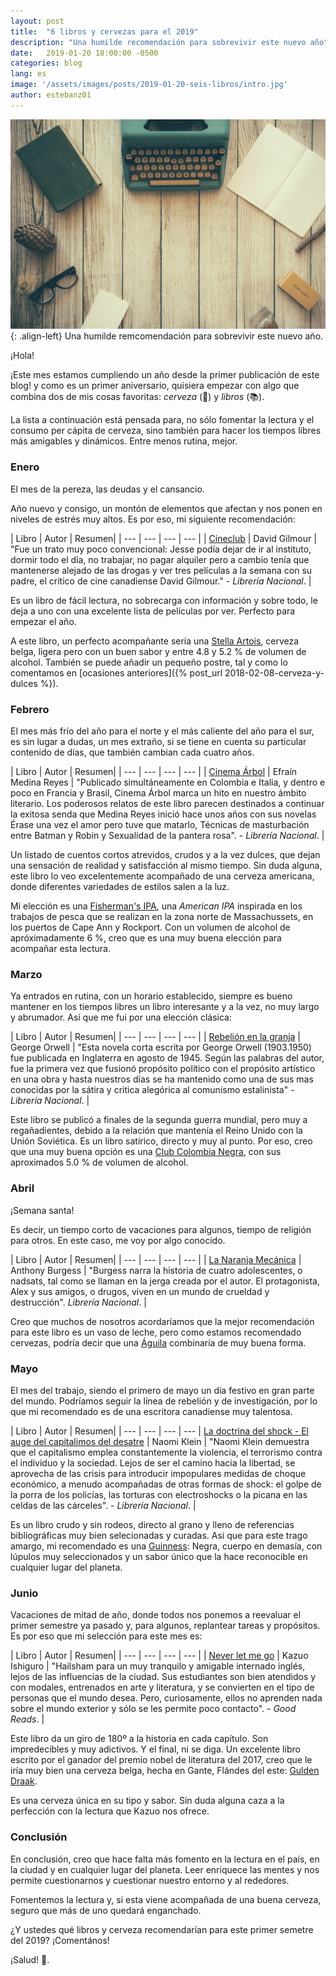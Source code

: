 ```yaml
---
layout: post
title:  "6 libros y cervezas para el 2019"
description: "Una humilde recomendación para sobrevivir este nuevo año"
date:   2019-01-20 18:00:00 -0500
categories: blog
lang: es
image: '/assets/images/posts/2019-01-20-seis-libros/intro.jpg'
author: estebanz01
---
```

![left-intro](/assets/images/posts/2019-01-20-seis-libros/intro.jpg){: .align-left}
Una humilde remcomendación para sobrevivir este nuevo año.

¡Hola!

¡Este mes estamos cumpliendo un año desde la primer publicación de este blog! y como es un primer
aniversario, quisiera empezar con algo que combina dos de mis cosas favoritas: *cerveza* (:beer:) y
*libros* (:books:).

La lista a continuación está pensada para, no sólo fomentar la lectura y el consumo per cápita de
cerveza, sino también para hacer los tiempos libres más amigables y dinámicos. Entre menos rutina,
mejor.

### Enero

El mes de la pereza, las deudas y el cansancio.

Año nuevo y consigo, un montón de elementos que afectan y nos ponen en niveles de estrés muy altos. Es
por eso, mi siguiente recomendación:

| Libro | Autor | Resumen|
| --- | --- | --- | --- |
| [Cineclub](https://librerianacional.com/producto/bbb41003-a3ac-360b-557c-555ba8104845) | David Gilmour | "Fue un trato muy poco convencional: Jesse podía dejar de ir al instituto, dormir todo el día, no trabajar, no pagar alquiler pero a cambio tenía que mantenerse alejado de las drogas y ver tres películas a la semana con su padre, el crítico de cine canadiense David Gilmour." - _Librería Nacional_. |

Es un libro de fácil lectura, no sobrecarga con información y sobre todo, le deja a uno con una excelente
lista de películas por ver. Perfecto para empezar el año.

A este libro, un perfecto acompañante sería una [Stella Artois](https://www.stellaartois.com/en/home.html),
cerveza belga, ligera pero con un buen sabor y entre 4.8 y 5.2 % de volumen de alcohol. También se puede
añadir un pequeño postre, tal y como lo comentamos en [ocasiones anteriores]({% post_url 2018-02-08-cerveza-y-dulces %}).

### Febrero

El mes más frío del año para el norte y el más caliente del año para el sur, es sin lugar a dudas,
un mes extraño, si se tiene en cuenta su particular contenido de días, que también cambian cada cuatro
años.

| Libro | Autor | Resumen|
| --- | --- | --- | --- |
| [Cinema Árbol](https://librerianacional.com/producto/349052) | Efraín Medina Reyes | "Publicado simultáneamente en Colombia e Italia, y dentro e poco en Francia y Brasil, Cinema Árbol marca un hito en nuestro ámbito literario. Los poderosos relatos de este libro parecen destinados a continuar la exitosa senda que Medina Reyes inició hace unos años con sus novelas Érase una vez el amor pero tuve que matarlo, Técnicas de masturbación entre Batman y Robin y Sexualidad de la pantera rosa". - _Librería Nacional_. |

Un listado de cuentos cortos atrevidos, crudos y a la vez dulces, que dejan una sensación de realidad
y satisfacción al mismo tiempo. Sin duda alguna, este libro lo veo excelentemente acompañado de una
cerveza americana, donde diferentes variedades de estilos salen a la luz.

Mi elección es una [Fisherman's IPA](https://www.beeradvocate.com/beer/profile/8325/26501/), una
_American IPA_ inspirada en los trabajos de pesca que se realizan en la zona norte de Massachussets,
en los puertos de Cape Ann y Rockport. Con un volumen de alcohol de apróximadamente 6 %, creo que es
una muy buena elección para acompañar esta lectura.

### Marzo

Ya entrados en rutina, con un horario establecido, siempre es bueno mantener en los tiempos libres
un libro interesante y a la vez, no muy largo y abrumador. Así que me fui por una elección clásica:


| Libro | Autor | Resumen|
| --- | --- | --- | --- |
| [Rebelión en la granja](https://librerianacional.com/producto/352377) | George Orwell | "Esta novela corta escrita por George Orwell (1903.1950) fue publicada en Inglaterra en agosto de 1945. Según las palabras del autor, fue la primera vez que fusionó propósito político con el propósito artístico en una obra y hasta nuestros días se ha mantenido como una de sus mas conocidas por la sátira y critica alegórica al comunismo estalinista" - _Librería Nacional_. |

Este libro se publicó a finales de la segunda guerra mundial, pero muy a regañadientes, debido a la
relación que mantenía el Reino Unido con la Unión Soviética. Es un libro satírico, directo y muy al
punto. Por eso, creo que una muy buena opción es una [Club Colombia Negra](https://www.clubcolombia.com.co/club-colombia-negra),
con sus aproximados 5.0 % de volumen de alcohol.

### Abril

¡Semana santa!

Es decir, un tiempo corto de vacaciones para algunos, tiempo de religión para otros. En este caso,
me voy por algo conocido.


| Libro | Autor | Resumen|
| --- | --- | --- | --- |
| [La Naranja Mecánica](https://librerianacional.com/producto/355750) | Anthony Burgess | "Burgess narra la historia de cuatro adolescentes, o nadsats, tal como se llaman en la jerga creada por el autor. El protagonista, Alex y sus amigos, o drugos, viven en un mundo de crueldad y destrucción". _Librería Nacional_. |

Creo que muchos de nosotros acordaríamos que la mejor recomendación para este libro es un vaso de
leche, pero como estamos recomendado cervezas, podría decir que una [Águila](https://www.cervezaaguila.com/)
combinaría de muy buena forma.

### Mayo

El mes del trabajo, siendo el primero de mayo un día festivo en gran parte del mundo.
Podríamos seguir la línea de rebelión y de investigación, por lo que mi recomendado es de una
escritora canadiense muy talentosa.

| Libro | Autor | Resumen|
| --- | --- | --- | --- |
[La doctrina del shock - El auge del capitalimos del desatre](https://librerianacional.com/producto/363596) | Naomi Klein | "Naomi Klein demuestra que el capitalismo emplea constantemente la violencia, el terrorismo contra el individuo y la sociedad. Lejos de ser el camino hacia la libertad, se aprovecha de las crisis para introducir impopulares medidas de choque económico, a menudo acompañadas de otras formas de shock: el golpe de la porra de los policías, las torturas con electroshocks o la picana en las celdas de las cárceles". - _Librería Nacional_. |

Es un libro crudo y sin rodeos, directo al grano y lleno de referencias bibliográficas muy bien selecionadas
y curadas. Asi que para este trago amargo, mi recomendado es una [Guinness](https://www.guinness.com/):
Negra, cuerpo en demasía, con lúpulos muy seleccionados y un sabor único que la hace reconocible en cualquier
lugar del planeta.

### Junio

Vacaciones de mitad de año, donde todos nos ponemos a reevaluar el primer semestre ya pasado y, para algunos,
replantear tareas y propósitos. Es por eso que mi selección para este mes es:

| Libro | Autor | Resumen|
| --- | --- | --- | --- |
| [Never let me go](https://librerianacional.com/producto/337404) | Kazuo Ishiguro | "Hailsham para un muy tranquilo y amigable internado inglés, lejos de las influencias de la ciudad. Sus estudiantes son bien atendidos y con modales, entrenados en arte y literatura, y se convierten en el tipo de personas que el mundo desea. Pero, curiosamente, ellos no aprenden nada sobre el mundo exterior y sólo se les permite poco contacto". - _Good Reads_. |

Este libro da un giro de 180º a la historia en cada capítulo. Son impredecibles y muy adictivos. Y el final,
ni se diga. Un excelente libro escrito por el ganador del premio nobel de literatura del 2017, creo que le iría
muy bien una cerveza belga, hecha en Gante, Flándes del este: [Gulden Draak](https://www.vansteenberge.com/es/cervezas-superiores/gulden-draak).

Es una cerveza única en su tipo y sabor. Sin duda alguna caza a la perfección con la lectura que Kazuo nos ofrece.

### Conclusión

En conclusión, creo que hace falta más fomento en la lectura en el país, en la ciudad y en cualquier lugar del planeta.
Leer enriquece las mentes y nos permite cuestionarnos y cuestionar nuestro entorno y al rededores.

Fomentemos la lectura y, si esta viene acompañada de una buena cerveza, seguro que más de uno quedará
enganchado.

¿Y ustedes qué libros y cerveza recomendarían para este primer semetre del 2019? ¡Comentános!

¡Salud! :beers:.
